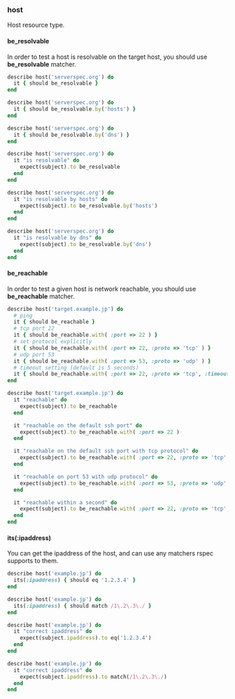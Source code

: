 ### <a name="host">host</a>

Host resource type.

#### be_resolvable

In order to test a host is resolvable on the target host, you should use **be_resolvable** matcher.

```ruby
describe host('serverspec.org') do
  it { should be_resolvable }
end

describe host('serverspec.org') do
  it { should be_resolvable.by('hosts') }
end

describe host('serverspec.org') do
  it { should be_resolvable.by('dns') }
end
```

```ruby
describe host('serverspec.org') do
  it "is resolvable" do
    expect(subject).to be_resolvable
  end
end

describe host('serverspec.org') do
  it "is resolvable by hosts" do
    expect(subject).to be_resolvable.by('hosts')
  end
end

describe host('serverspec.org') do
  it "is resolvable by dns" do
    expect(subject).to be_resolvable.by('dns')
  end
end
```

#### be_reachable

In order to test a given host is network reachable, you should use **be_reachable** matcher.

```ruby
describe host('target.example.jp') do
  # ping
  it { should be_reachable }
  # tcp port 22
  it { should be_reachable.with( :port => 22 ) }
  # set protocol explicitly
  it { should be_reachable.with( :port => 22, :proto => 'tcp' ) }
  # udp port 53
  it { should be_reachable.with( :port => 53, :proto => 'udp' ) }
  # timeout setting (default is 5 seconds)
  it { should be_reachable.with( :port => 22, :proto => 'tcp', :timeout => 1 ) }
end
```

```ruby
describe host('target.example.jp') do
  it "reachable" do
    expect(subject).to be_reachable
  end

  it "reachable on the default ssh port" do
    expect(subject).to be_reachable.with( :port => 22 )
  end

  it "reachable on the default ssh port with tcp protocol" do
    expect(subject).to be_reachable.with( :port => 22, :proto => 'tcp' )
  end

  it "reachable on port 53 with udp protocol" do
    expect(subject).to be_reachable.with( :port => 53, :proto => 'udp' )
  end

  it "reachable within a second" do
    expect(subject).to be_reachable.with( :port => 22, :proto => 'tcp', :timeout => 1 )
  end
end
```

#### its(:ipaddress)

You can get the ipaddress of the host,  and can use any matchers rspec supports to them.

```ruby
describe host('example.jp') do
  its(:ipaddress) { should eq '1.2.3.4' }
end

describe host('example.jp') do
  its(:ipaddress) { should match /1\.2\.3\./ }
end
```

```ruby
describe host('example.jp') do
  it "correct ipaddress" do
    expect(subject.ipaddress).to eq('1.2.3.4')
  end
end

describe host('example.jp') do
  it "correct ipaddress" do
    expect(subject.ipaddress).to match(/1\.2\.3\./)
  end
end
```
